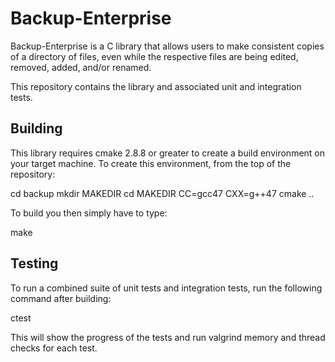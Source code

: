 Backup-Enterprise
======

Backup-Enterprise is a C library that allows users to make consistent
copies of a directory of files, even while the respective files are
being edited, removed, added, and/or renamed.

This repository contains the library and associated unit and
integration tests.

Building
--------

This library requires cmake 2.8.8 or greater to create a build
environment on your target machine.  To create this environment, from
the top of the repository:

cd backup
mkdir MAKEDIR
cd MAKEDIR
CC=gcc47 CXX=g++47 cmake ..

To build you then simply have to type:

make

Testing
--------

To run a combined suite of unit tests and integration tests, run the
following command after building:

ctest

This will show the progress of the tests and run valgrind memory and
thread checks for each test.
